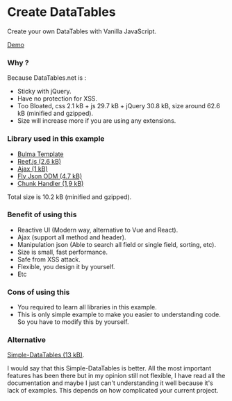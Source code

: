 # Create DataTables
Create your own DataTables with Vanilla JavaScript.

[Demo](https://jsfiddle.net/aalfiann/d0kpbwzt/30/)

### Why ?
Because DataTables.net is :
- Sticky with jQuery.
- Have no protection for XSS.
- Too Bloated, css 2.1 kB + js 29.7 kB + jQuery 30.8 kB, size around 62.6 kB (minified and gzipped).
- Size will increase more if you are using any extensions.

### Library used in this example
- [Bulma Template](https://github.com/BulmaTemplates/bulma-templates/blob/master/templates/hero.html)
- [Reef.js (2.6 kB)](https://github.com/cferdinandi/reef)  
- [Ajax (1 kB)](https://github.com/fdaciuk/ajax)
- [Fly Json ODM (4.7 kB)](https://github.com/aalfiann/fly-json-odm)
- [Chunk Handler (1,9 kB)](https://github.com/aalfiann/chunk-handler)

Total size is 10.2 kB (minified and gzipped).

### Benefit of using this
- Reactive UI (Modern way, alternative to Vue and React).
- Ajax (support all method and header).
- Manipulation json (Able to search all field or single field, sorting, etc).
- Size is small, fast performance.
- Safe from XSS attack.
- Flexible, you design it by yourself.
- Etc

### Cons of using this
- You required to learn all libraries in this example.
- This is only simple example to make you easier to understanding code. So you have to modify this by yourself.

### Alternative
[Simple-DataTables (13 kB)](https://github.com/fiduswriter/Simple-DataTables).

I would say that this Simple-DataTables is better. All the most important features has been there but in my opinion still not flexible, I have read all the documentation and maybe I just can't understanding it well because it's lack of examples. This depends on how complicated your current project.